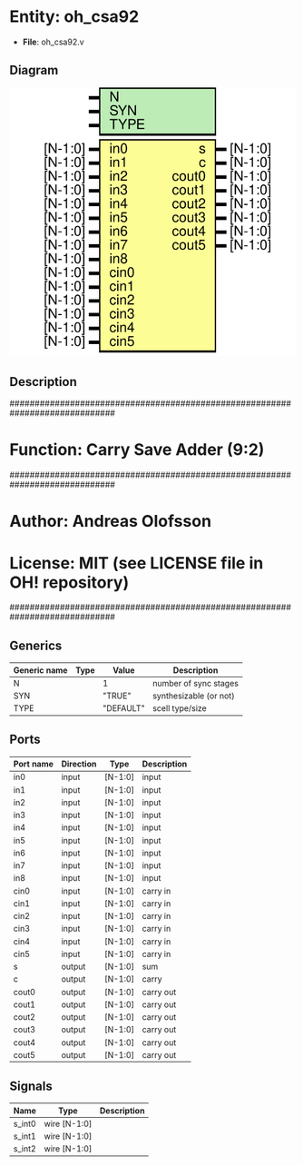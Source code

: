 # Entity: oh_csa92

- **File**: oh_csa92.v
## Diagram

![Diagram](oh_csa92.svg "Diagram")
## Description

#############################################################################
# Function: Carry Save Adder (9:2)                                          #
#############################################################################
# Author:   Andreas Olofsson                                                #
# License:  MIT (see LICENSE file in OH! repository)                        #
#############################################################################

## Generics

| Generic name | Type | Value     | Description              |
| ------------ | ---- | --------- | ------------------------ |
| N            |      | 1         |  number of sync stages   |
| SYN          |      | "TRUE"    |  synthesizable (or not)  |
| TYPE         |      | "DEFAULT" |  scell type/size         |
## Ports

| Port name | Direction | Type    | Description |
| --------- | --------- | ------- | ----------- |
| in0       | input     | [N-1:0] | input       |
| in1       | input     | [N-1:0] | input       |
| in2       | input     | [N-1:0] | input       |
| in3       | input     | [N-1:0] | input       |
| in4       | input     | [N-1:0] | input       |
| in5       | input     | [N-1:0] | input       |
| in6       | input     | [N-1:0] | input       |
| in7       | input     | [N-1:0] | input       |
| in8       | input     | [N-1:0] | input       |
| cin0      | input     | [N-1:0] | carry in    |
| cin1      | input     | [N-1:0] | carry in    |
| cin2      | input     | [N-1:0] | carry in    |
| cin3      | input     | [N-1:0] | carry in    |
| cin4      | input     | [N-1:0] | carry in    |
| cin5      | input     | [N-1:0] | carry in    |
| s         | output    | [N-1:0] | sum         |
| c         | output    | [N-1:0] | carry       |
| cout0     | output    | [N-1:0] | carry out   |
| cout1     | output    | [N-1:0] | carry out   |
| cout2     | output    | [N-1:0] | carry out   |
| cout3     | output    | [N-1:0] | carry out   |
| cout4     | output    | [N-1:0] | carry out   |
| cout5     | output    | [N-1:0] | carry out   |
## Signals

| Name   | Type         | Description |
| ------ | ------------ | ----------- |
| s_int0 | wire [N-1:0] |             |
| s_int1 | wire [N-1:0] |             |
| s_int2 | wire [N-1:0] |             |
